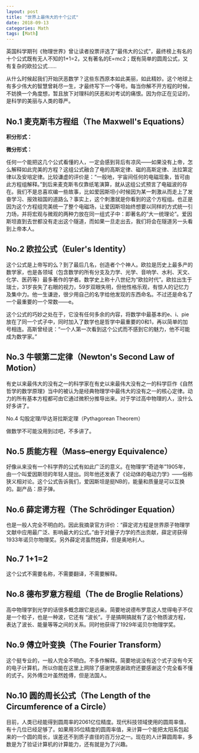 ```yaml
---
layout: post
title: "世界上最伟大的十个公式"
date: 2018-09-13
categories: Math
tags: [Math]
---
```


英国科学期刊《物理世界》曾让读者投票评选了“最伟大的公式”，最终榜上有名的十个公式既有无人不知的1+1=2，又有著名的E=mc2；既有简单的圆周公式，又有复杂的欧拉公式……

从什么时候起我们开始厌恶数学？这些东西原本如此美丽，如此精妙。这个地球上有多少伟大的智慧曾耗尽一生，才最终写下一个等号。每当你解不开方程的时候，不妨换一个角度想，暂且放下对理科的厌恶和对考试的痛恨。因为你正在见证的，是科学的美丽与人类的尊严。

## No.1 麦克斯韦方程组（The Maxwell's Equations）

**积分形式：**

**微分形式：**

任何一个能把这几个公式看懂的人，一定会感到背后有凉风——如果没有上帝，怎么解释如此完美的方程？这组公式融合了电的高斯定律、磁的高斯定律、法拉第定律以及安培定律。比较谦虚的评价是：“一般地，宇宙间任何的电磁现象，皆可由此方程组解释。”到后来麦克斯韦仅靠纸笔演算，就从这组公式预言了电磁波的存在。我们不是总喜欢编一些故事，比如爱因斯坦小时候因为某一刺激从而走上了发奋学习、报效祖国的道路么？事实上，这个刺激就是你看到的这个方程组。也正是因为这个方程组完美统一了整个电磁场，让爱因斯坦始终想要以同样的方式统一引力场，并将宏观与微观的两种力放在同一组式子中：即著名的“大一统理论”。爱因斯坦直到去世都没有走出这个隧道，而如果一旦走出去，我们将会在隧道另一头看到上帝本人。

## No.2 欧拉公式（Euler's Identity）

这个公式是上帝写的么？到了最后几名，创造者个个神人。欧拉是历史上最多产的数学家，也是各领域（包含数学的所有分支及力学、光学、音响学、水利、天文、化学、医药等）最多著作的学者。数学史上称十八世纪为“欧拉时代”。欧拉出生于瑞士，31岁丧失了右眼的视力，59岁双眼失明，但他性格乐观，有惊人的记忆力及集中力。他一生谦逊，很少用自己的名字给他发现的东西命名。不过还是命名了一个最重要的一个常数——e。

这个公式的巧妙之处在于，它没有任何多余的内容，将数学中最基本的e、i、pie放在了同一个式子中，同时加入了数学也是哲学中最重要的0和1，再以简单的加号相连。高斯曾经说：“一个人第一次看到这个公式而不感到它的魅力，他不可能成为数学家。”

## No.3 牛顿第二定律（Newton's Second Law of Motion）

有史以来最伟大的没有之一的科学家在有史以来最伟大没有之一的科学巨作《自然哲学的数学原理》当中的被认为是经典物理学中最伟大的没有之一的核心定律。动力的所有基本方程都可由它通过微积分推导出来。对于学过高中物理的人，没什么好多讲了。

No.4 勾股定理/毕达哥拉斯定理（Pythagorean Theorem）

做数学不可能没用到过吧，不多讲了。

## No.5 质能方程（Mass–energy Equivalence）

好像从来没有一个科学界的公式有如此广泛的意义。在物理学“奇迹年”1905年，由一个叫爱因斯坦的年轻人提出。同年他还发表了《论动体的电动力学》——俗称狭义相对论。这个公式告诉我们，爱因斯坦是挺NB的，能量和质量是可以互换的。副产品：原子弹。

## No.6 薛定谔方程（The Schrödinger Equation）

也是一般人完全不明白的。因此我摘录官方评价：“薛定谔方程是世界原子物理学文献中应用最广泛、影响最大的公式。”由于对量子力学的杰出贡献，薛定谔获得1933年诺贝尔物理奖。另外薛定谔虽然姓薛，但是奥地利人。

## No.7 1+1=2

这个公式不需要名称，不需要翻译，不需要解释。

## No.8 德布罗意方程组（The de Broglie Relations）

高中物理学到光学的话很多概念跟它是远亲。简要地说德布罗意这人觉得电子不仅是一个粒子，也是一种波，它还有 “波长”。于是搞啊搞就有了这个物质波方程，表达了波长、能量等等之间的关系。同时他获得了1929年诺贝尔物理学奖。

## No.9 傅立叶变换（The Fourier Transform）

这个挺专业的，一般人完全不明白。不多作解释。简要地说没有这个式子没有今天的电子计算机，所以你能在这里上网除了感谢党感谢政府还要感谢这个完全看不懂的式子。另外傅立叶虽然姓傅，但是法国人。

## No.10 圆的周长公式（The Length of the Circumference of a Circle）

目前，人类已经能得到圆周率的2061亿位精度。现代科技领域使用的圆周率值，有十几位已经足够了。如果用35位精度的圆周率值，来计算一个能把太阳系包起来的一个圆的周长，误差还不到质子直径的百万分之一。现在的人计算圆周率，多数是为了验证计算机的计算能力，还有就是为了兴趣。
